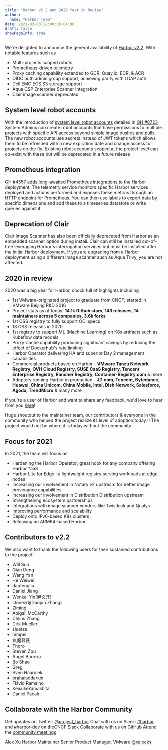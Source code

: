 ```yaml
---
title: "Harbor v2.2 and 2020 Year in Review"
author:
  name: "Harbor Team"
date: 2021-03-03T12:00:00+04:00
draft: false
showPageInfo: true
---
```


We're delighted to announce the general availability of [Harbor
v2.2](https://github.com/goharbor/harbor/releases/tag/v2.2.0). With
notable features such as

- Multi-projects scoped robots
- Prometheus-driven telemetry
- Proxy caching capability extended to GCR, Quay.io, ECR, & ACR
- OIDC auth admin group support, achieving parity with LDAP auth
- Dell EMC ECS S3 storage support
- Aqua CSP Enterprise Scanner Integration
- Clair image scanner deprecated

## System level robot accounts

With the introduction of [system level robot
accounts](https://goharbor.io/docs/2.2.0/administration/robot-accounts/)
detailed in [GH #8723](https://github.com/goharbor/harbor/issues/8723), System Admins can create robot accounts that have permissions to multiple projects with specific API access beyond simple image pushes and pulls. The new robot accounts use secrets instead of JWT tokens which allows them to be
refreshed with a new expiration date and change access to projects on
the fly. Existing robot accounts scoped at the project level can
co-exist with these but will be deprecated in a future release

## Prometheus integration

[GH #4557](https://github.com/goharbor/harbor/issues/4557) adds
long-awaited [Prometheus](https://goharbor.io/docs/2.2.0/administration/metrics/#scrapping-metrics-with-prometheus) integrations
to the Harbor deployment. The telemetry service monitors specific Harbor
services deployed and actions performed and exposes these metrics
through an HTTP endpoint for Prometheus. You can then use labels to
export data by specific dimensions and add these to a timeseries
datastore or write queries against it.

## Deprecation of Clair

Clair Image Scanner has also been officially deprecated from Harbor as
an embedded scanner option during install. Clair can still be installed
out-of-tree leveraging Harbor's interrogation services but must be
installed after the initial Harbor deployment. If you are upgrading from
a Harbor deployment using a different image scanner such as Aqua Trivy,
you are not affected.

## 2020 in review

2020 was a big year for Harbor, chock full of highlights including

- 1st VMware-originated project to graduate from CNCF; started in
    VMware Beijing R&D 2016
- Project stats as of today: **14.1k Github stars, 143 releases, 14
    maintainers across 5 companies, 3.6k forks**
- 1st OSS registry to fully support OCI specs
- 18 OSS releases in 2020
- 1st registry to support ML (Machine Learning) on K8s artifacts such
  as Kubeflow data models
- Proxy Cache capability producing significant savings by reducing the
  effect of Dockerhub's rate limiting
- Harbor Operator delivering HA and superior Day 2 management
  capabilities
- Commercial products based on Harbor - **VMware Tanzu Network
  Registry, OVH Cloud Registry, SUSE CaaS Registry, Tencent Enterprise
  Registry, Rancher Registry, Container-Registry.com** & more
- Adopters running Harbor in production - **JD.com, Tencent,
  Bytedance, Huawei, China Unicom, China Mobile, Intel, Dish Network,
  Salesforce, Agoda, TrendMicro** & many more

If you're a user of Harbor and want to share any feedback, we'd love to
hear from you [here](https://github.com/goharbor/community/issues/115)!

Huge shoutout to the maintainer team, our contributors & everyone in the
community who helped the project realize its level of adoption today !!
The project would not be where it is today without the community

## Focus for 2021

In 2021, the team will focus on

- Hardening the Harbor Operator; great hook for any company offering
  Harbor *aaS
- Harbor Lite for Edge : a lightweight registry serving workloads at
  edge nodes
- Increasing our involvement in Notary v2 upstream for better image
  provenance capabilities
- Increasing our involvement in Distribution Distribution upstream
- Strengthening ecosystem partnerships
- Integrations with image scanner vendors like Twistlock and Qualys
- Improving performance and scalability
- Deploy onto IPv6-based K8s clusters
- Releasing an ARM64-based Harbor

## Contributors to v2.2

We also want to thank the following users for their sustained
contributions to the project!

- Will Sun
- Qian Deng
- Wang Yan
- He Weiwei
- danfengliu
- Daniel Jiang
- Wenkai Yin(尹文开)
- stonezdj(Daojun Zhang)
- Ziming
- Abigail McCarthy
- Chlins Zhang
- Dirk Mueller
- sluetze
- mmpei
- 疯魔慕薇
- Thoro
- Steven Zou
- Ángel Barrera
- Bo Shao
- Greg
- Sven Haardiek
- prahaladdarkin
- Flávio Ramalho
- KeisukeYamashita
- Daniel Pacak

## Collaborate with the Harbor Community

Get updates on Twitter: [@project\_harbor](https://twitter.com/project_harbor)
Chat with us on Slack: [#harbor](https://cloud-native.slack.com/messages/harbor)
and [#harbor-dev](https://cloud-native.slack.com/messages/harbor-dev)
on the[CNCF Slack](https://slack.cncf.io/)
Collaborate with us on [GitHub](https://github.com/goharbor/harbor)
Attend the [community meetings](https://github.com/goharbor/community/wiki/Harbor-Community-Meetings)

Alex Xu
Harbor Maintainer
Senior Product Manager, VMware
[@xaleeks](https://github.com/xaleeks)
